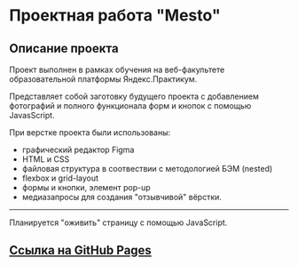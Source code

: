 # **Проектная работа "Mesto"**

## **Описание проекта**

Проект выполнен в рамках обучения на веб-факультете образовательной платформы Яндекс.Практикум.  

Представляет собой заготовку будущего проекта с добавлением фотографий и полного функционала форм и кнопок с помощью JavasScript.


При верстке проекта были использованы:
* графический редактор Figma
* HTML и CSS
* файловая структура в соотвествии с методологией БЭМ (nested)
* flexbox и grid-layout
* формы и кнопки, элемент pop-up
* медиазапросы для создания "отзывчивой" вёрстки.  
_____________________________________________________________________  

Планируется "оживить" страницу с помощью JavaScript.

## [Ссылка на GitHub Pages](https://sukhasana.github.io/mesto-project/index.html)

 




